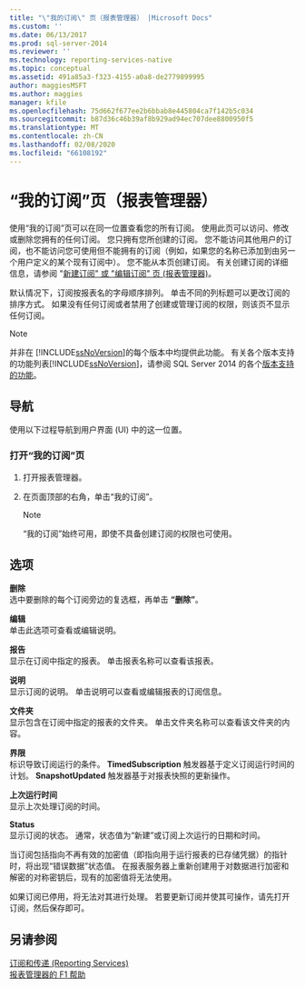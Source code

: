 ```yaml
---
title: "\"我的订阅\" 页（报表管理器） |Microsoft Docs"
ms.custom: ''
ms.date: 06/13/2017
ms.prod: sql-server-2014
ms.reviewer: ''
ms.technology: reporting-services-native
ms.topic: conceptual
ms.assetid: 491a85a3-f323-4155-a0a8-de2779899995
author: maggiesMSFT
ms.author: maggies
manager: kfile
ms.openlocfilehash: 75d662f677ee2b6bbab8e445804ca7f142b5c034
ms.sourcegitcommit: b87d36c46b39af8b929ad94ec707dee8800950f5
ms.translationtype: MT
ms.contentlocale: zh-CN
ms.lasthandoff: 02/08/2020
ms.locfileid: "66108192"
---
```

# <a name="my-subscriptions-page-report-manager"></a>“我的订阅”页（报表管理器）
  使用“我的订阅”页可以在同一位置查看您的所有订阅。 使用此页可以访问、修改或删除您拥有的任何订阅。 您只拥有您所创建的订阅。 您不能访问其他用户的订阅，也不能访问您可使用但不能拥有的订阅（例如，如果您的名称已添加到由另一个用户定义的某个现有订阅中）。 您不能从本页创建订阅。 有关创建订阅的详细信息，请参阅 "[新建订阅" 或 "编辑订阅" 页 &#40;报表管理器&#41;](../../2014/reporting-services/new-subscription-or-edit-subscription-page-report-manager.md)。  
  
 默认情况下，订阅按报表名的字母顺序排列。 单击不同的列标题可以更改订阅的排序方式。 如果没有任何订阅或者禁用了创建或管理订阅的权限，则该页不显示任何订阅。  
  
> [!NOTE]  
>  并非在 [!INCLUDE[ssNoVersion](../includes/ssnoversion-md.md)]的每个版本中均提供此功能。 有关各个版本支持的功能列表[!INCLUDE[ssNoVersion](../includes/ssnoversion-md.md)]，请参阅 SQL Server 2014 的各个[版本支持的功能](../../2014/getting-started/features-supported-by-the-editions-of-sql-server-2014.md)。  
  
## <a name="navigation"></a>导航  
 使用以下过程导航到用户界面 (UI) 中的这一位置。  
  
### <a name="to-open-the-my-subscriptions-page"></a>打开“我的订阅”页  
  
1.  打开报表管理器。  
  
2.  在页面顶部的右角，单击“我的订阅”。  
  
    > [!NOTE]  
    >  “我的订阅”始终可用，即使不具备创建订阅的权限也可使用。  
  
## <a name="options"></a>选项  
 **删除**  
 选中要删除的每个订阅旁边的复选框，再单击 **“删除”**。  
  
 **编辑**  
 单击此选项可查看或编辑说明。  
  
 **报告**  
 显示在订阅中指定的报表。 单击报表名称可以查看该报表。  
  
 **说明**  
 显示订阅的说明。 单击说明可以查看或编辑报表的订阅信息。  
  
 **文件夹**  
 显示包含在订阅中指定的报表的文件夹。 单击文件夹名称可以查看该文件夹的内容。  
  
 **界限**  
 标识导致订阅运行的条件。 
  **TimedSubscription** 触发器基于定义订阅运行时间的计划。 
  **SnapshotUpdated** 触发器基于对报表快照的更新操作。  
  
 **上次运行时间**  
 显示上次处理订阅的时间。  
  
 **Status**  
 显示订阅的状态。 通常，状态值为“新建”或订阅上次运行的日期和时间。  
  
 当订阅包括指向不再有效的加密值（即指向用于运行报表的已存储凭据）的指针时，将出现“错误数据”状态值。 在报表服务器上重新创建用于对数据进行加密和解密的对称密钥后，现有的加密值将无法使用。  
  
 如果订阅已停用，将无法对其进行处理。 若要更新订阅并使其可操作，请先打开订阅，然后保存即可。  
  
## <a name="see-also"></a>另请参阅  
 [订阅和传递 (Reporting Services)](subscriptions/subscriptions-and-delivery-reporting-services.md)   
 [报表管理器的 F1 帮助](../../2014/reporting-services/report-manager-f1-help.md)  
  
  
